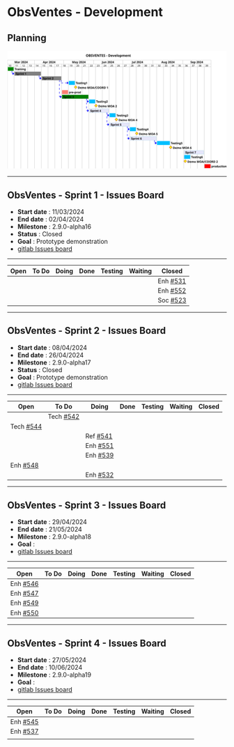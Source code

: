 # ObsVentes - Development

## Planning

![ui-obsventes-planning](/projects/obsvente/not/images/refonte-obsventes-planning-sprints.svg)<!-- .element: style="width: 75%" -->

---

## ObsVentes - Sprint 1 - Issues Board

- **Start date** : 11/03/2024
- **End date** : 02/04/2024
- **Milestone** : 2.9.0-alpha16
- **Status** : Closed
- **Goal** : Prototype demonstration
- [gitlab Issues board](https://gitlab.ifremer.fr/sih-public/sumaris/sumaris-app/-/boards/873?milestone_title=2.9.0-alpha16)

---

| **Open** | **To Do**                                                                          | **Doing**        | **Done** | **Testing** | **Waiting** | **Closed**                                                                        |
|----------|------------------------------------------------------------------------------------|------------------|----------|-------------|-------------|-----------------------------------------------------------------------------------| 
|          |  |         |          |             |             | Enh [#531](https://gitlab.ifremer.fr/sih-public/sumaris/sumaris-app/-/issues/531) |  |          |             |             |            |
|          |                                                                                    |         |          |             |             | Enh [#552](https://gitlab.ifremer.fr/sih-public/sumaris/sumaris-app/-/issues/552) |
|          |                                                                                    |         |          |             |             | Soc [#523](https://gitlab.ifremer.fr/sih-public/sumaris/sumaris-app/-/issues/523) |

<!-- .element: class="font-size-small" -->

---

## ObsVentes - Sprint 2 - Issues Board

- **Start date** : 08/04/2024
- **End date** : 26/04/2024
- **Milestone** : 2.9.0-alpha17
- **Status** : Closed
- **Goal** : Prototype demonstration
- [gitlab Issues board](https://gitlab.ifremer.fr/sih-public/sumaris/sumaris-app/-/boards/873?milestone_title=2.9.0-alpha17)

---

| **Open**                                                                           | **To Do**                                                                           | **Doing**                                                                         | **Done** | **Testing** | **Waiting** | **Closed** |
|------------------------------------------------------------------------------------|-------------------------------------------------------------------------------------|-----------------------------------------------------------------------------------|----------|-------------|-------------|------------| 
|  | Tech [#542](https://gitlab.ifremer.fr/sih-public/sumaris/sumaris-app/-/issues/542) |                                                                                   |          |             |             |            | 
| Tech [#544](https://gitlab.ifremer.fr/sih-public/sumaris/sumaris-app/-/issues/544) |                                                                                     |                                                                                   |          |             |             |            |
|   |                                                                                     |                                                                Ref [#541](https://gitlab.ifremer.fr/sih-public/sumaris/sumaris-app/-/issues/541)                     |        |             |             |            |
|  |                                                                                     | Enh [#551](https://gitlab.ifremer.fr/sih-public/sumaris/sumaris-app/-/issues/551) |          |             |             |            |
|  |                                                                                      |   Enh [#539](https://gitlab.ifremer.fr/sih-public/sumaris/sumaris-app/-/issues/539)                                                                                |          |             |             |            |
| Enh [#548](https://gitlab.ifremer.fr/sih-public/sumaris/sumaris-app/-/issues/548)  |                                                                                     |                                                                                   |          |             |             |            |
|  |                                                                                     | Enh [#532](https://gitlab.ifremer.fr/sih-public/sumaris/sumaris-app/-/issues/532) |          |             |             |            |
<!-- .element: class="font-size-small" -->

---

## ObsVentes - Sprint 3 - Issues Board

- **Start date** : 29/04/2024
- **End date** : 21/05/2024
- **Milestone** : 2.9.0-alpha18
- **Goal** :
- [gitlab Issues board](https://gitlab.ifremer.fr/sih-public/sumaris/sumaris-app/-/boards/873?milestone_title=2.9.0-alpha18)

---

| **Open**                                                                          | **To Do** | **Doing**        | **Done** | **Testing** | **Waiting** | **Closed** |
|-----------------------------------------------------------------------------------|-----------|------------------|----------|-------------|-------------|------------| 
| Enh [#546](https://gitlab.ifremer.fr/sih-public/sumaris/sumaris-app/-/issues/546) |           |         |          |             |             |            | 
| Enh [#547](https://gitlab.ifremer.fr/sih-public/sumaris/sumaris-app/-/issues/547) |           |         |          |             |             |            |
| Enh [#549](https://gitlab.ifremer.fr/sih-public/sumaris/sumaris-app/-/issues/549) |           |         |          |             |             |            |
| Enh [#550](https://gitlab.ifremer.fr/sih-public/sumaris/sumaris-app/-/issues/550) |           |         |          |             |             |            |
<!-- .element: class="font-size-small" -->

---

## ObsVentes - Sprint 4 - Issues Board

- **Start date** : 27/05/2024
- **End date** : 10/06/2024
- **Milestone** : 2.9.0-alpha19
- **Goal** :
- [gitlab Issues board](...)

---

| **Open**                                                                          | **To Do** | **Doing**        | **Done** | **Testing** | **Waiting** | **Closed** |
|-----------------------------------------------------------------------------------|-----------|------------------|----------|-------------|-------------|------------| 
| Enh [#545](https://gitlab.ifremer.fr/sih-public/sumaris/sumaris-app/-/issues/545) |           |         |          |             |             |            | 
| Enh [#537](https://gitlab.ifremer.fr/sih-public/sumaris/sumaris-app/-/issues/537) |           |         |          |             |             |            |
|                                                                                   |           |         |          |             |             |            |
<!-- .element: class="font-size-small" -->
